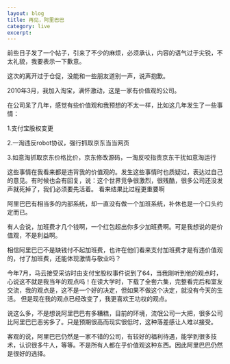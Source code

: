 ```yaml
---
layout: blog
title: 再见，阿里巴巴
category: live
excerpt: 
--- 
```


前些日子发了一个帖子，引来了不少的麻烦，必须承认，内容的语气过于尖锐，不太礼貌，我要表示一下歉意。

这次的离开过于仓促，没能和一些朋友道别一声，说声抱歉。

2010年3月，我加入淘宝，满怀激动，这是一家有价值观的公司。

在公司呆了几年，感觉有些价值观和我预想的不太一样，比如这几年发生了一些事情：

1.支付宝股权变更

2.一淘违反robot协议，强行抓取京东当当网页

3.如意淘抓取京东价格比价，京东修改源码，一淘反咬指责京东干扰如意淘运行

这些事情在我看来都是违背我的价值观的。发生这些事情时也质疑过，表达过自己的意见。有时候也会有回复，说：这个世界竞争很激烈，很残酷，很多公司还没发声就死掉了，我们必须要先活着。
看来结果比过程更重要啊

阿里巴巴有相当多的内部系统，却一直没有做一个加班系统，补休也是一个口头约定而已。

有人会说，加班费才几个钱啊，一个红包超出你多少加班费啊。可是我想说的是价值观，不是利益啊。

相信阿里巴巴不是缺钱付不起加班费，也许在他们看来支付加班费才是有违价值观的，付了加班费，还能体现激情与敬业吗？

今年7月，马云接受采访时由支付宝股权事件说到了64，当我刚听到他的观点时，心说这不就是我当年的观点吗！在读大学时，下载了全套六集，完整看完后和室友交流，我的观点是，这不是一个好的决定，但如果不做这个决定，就没有今天的生活。
但是现在我的观点已经改变了，我更喜欢王功权的观点。
 

说这么多，不是想说阿里巴巴有多糟糕，目前的环境，流氓公司一大把，很多公司比阿里巴巴恶劣多了。只是预期很高而现实很低时，这种落差感让人难以接受。

客观的说，阿里巴巴仍然是一家不错的公司，有较好的福利待遇，能学到很多技术，认识很多牛人，等等。不是所有人都在乎价值观这种东西。因此阿里巴巴仍然是很好的选择。
